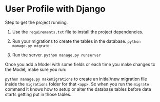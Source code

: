 # User Profile with Django

Step to get the project running.

1. Use the `requirements.txt` file to install the project dependencies.

2. Run your migrations to create the tables in the database.
   `python manage.py migrate`

3. Run the server.
   `python manage.py runserver`


Once you add a Model with some fields or each time you make changes to the Model, make sure you run:

`python manage.py makemigrations` to create an initial/new migration file inside the `migrations` folder for that `<app>`. So when you run the `migrate` command it knows how to setup or alter the database tables before data starts getting put in those tables.
